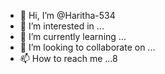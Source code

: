 - 👋 Hi, I’m @Haritha-534
- 👀 I’m interested in ...
- 🌱 I’m currently learning ...
- 💞️ I’m looking to collaborate on ...
- 📫 How to reach me ...8

<!---
Haritha-534/Haritha-534 is a ✨ special ✨ repository because its `README.md` (this file) appears on your GitHub profile.
You can click the Preview link to take a look at your changes.
--->

